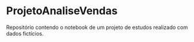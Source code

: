 # ProjetoAnaliseVendas

Repositório contendo o notebook de um projeto de estudos realizado com dados fictícios. 

